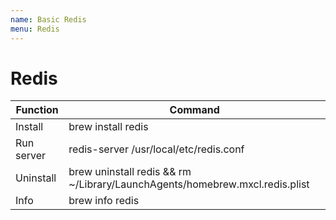 ```yaml
---
name: Basic Redis
menu: Redis
---
```


# Redis

| Function   | Command                                                                     |
| ---------- | --------------------------------------------------------------------------- |
| Install    | brew install redis                                                          |
| Run server | redis-server /usr/local/etc/redis.conf                                      |
| Uninstall  | brew uninstall redis && rm ~/Library/LaunchAgents/homebrew.mxcl.redis.plist |
| Info       | brew info redis                                                             |
